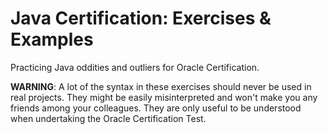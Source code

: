 # Java Certification: Exercises & Examples

Practicing Java oddities and outliers for Oracle Certification.

**WARNING**: A lot of the syntax in these exercises should never be used in real projects. They might be easily misinterpreted and won't make you any friends among your colleagues. They are only useful to be understood when undertaking the Oracle Certification Test.
